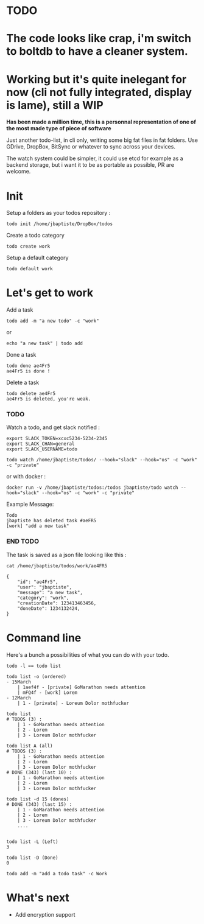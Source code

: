 TODO
====
# The code looks like crap, i'm switch to boltdb to have a cleaner system.

# Working but it's quite inelegant for now (cli not fully integrated, display is lame), still a WIP

**Has been made a million time, this is a personnal representation of one of the most made type of piece of software** 

Just another todo-list, in cli only, writing some big fat files in fat folders.
Use GDrive, DropBox, BitSync or whatever to sync across your devices.

The watch system could be simpler, it could use etcd for example as a backend storage, but i want it to be as portable as possible, PR are welcome.


# Init

Setup a folders as your todos repository :

    todo init /home/jbaptiste/DropBox/todos

Create a todo category

    todo create work

Setup a default category 

    todo default work

# Let's get to work

Add a task 

    todo add -m "a new todo" -c "work"

or

    echo "a new task" | todo add


Done a task

    todo done ae4Fr5
    ae4Fr5 is done ! 

Delete a task

    todo delete ae4Fr5
    ae4Fr5 is deleted, you're weak.

### TODO 

Watch a todo, and get slack notified :

    export SLACK_TOKEN=xcxc5234-5234-2345
    export SLACK_CHAN=general
    export SLACK_USERNAME=todo

    todo watch /home/jbaptiste/todos/ --hook="slack" --hook="os" -c "work" -c "private"

or with docker :

    docker run -v /home/jbaptiste/todos:/todos jbaptiste/todo watch --hook="slack" --hook="os" -c "work" -c "private"

Example Message:

    Todo
    jbaptiste has deleted task #aeFR5
    [work] "add a new task"


### END TODO

The task is saved as a json file looking like this :

    cat /home/jbaptiste/todos/work/ae4FR5

    {
        "id": "ae4Fr5",
        "user": "jbaptiste",
        "message": "a new task",
        "category": "work",
        "creationDate": 123413463456,
        "doneDate": 1234132424,
    }


# Command line

Here's a bunch a possibilities of what you can do with your todo. 

    todo -l == todo list

    todo list -o (ordered)
    - 15March
        | 1aef4f - [private] GoMarathon needs attention
        | mFQ4f - [work] Lorem
    - 12March
        | 1 - [private] - Loreum Dolor mothfucker

    todo list
    # TODOS (3) :
        | 1 - GoMarathon needs attention
        | 2 - Lorem
        | 3 - Loreum Dolor mothfucker

    todo list A (all) 
    # TODOS (3) :
        | 1 - GoMarathon needs attention
        | 2 - Lorem
        | 3 - Loreum Dolor mothfucker
    # DONE (343) (last 10) :
        | 1 - GoMarathon needs attention
        | 2 - Lorem
        | 3 - Loreum Dolor mothfucker

    todo list -d 15 (dones)
    # DONE (343) (last 15) :
        | 1 - GoMarathon needs attention
        | 2 - Lorem
        | 3 - Loreum Dolor mothfucker
        ....


    todo list -L (Left)
    3

    todo list -D (Done)
    0

    todo add -m "add a todo task" -c Work

# What's next

- Add encryption support
